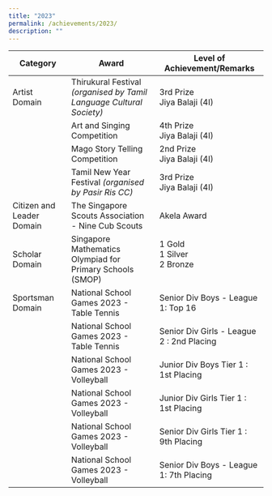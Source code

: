```yaml
---
title: "2023"
permalink: /achievements/2023/
description: ""
---
```

| Category | Award | Level of Achievement/Remarks |
|---|---|---|
| Artist Domain | Thirukural Festival *(organised by Tamil Language Cultural Society)* | 3rd Prize<br>Jiya Balaji (4I)<br>|
|   | Art and Singing Competition | 4th Prize<br>Jiya Balaji (4I)<br> |
| | Mago Story Telling Competition|2nd Prize<br>Jiya Balaji (4I) <br> 
| |Tamil New Year Festival *(organised by Pasir Ris CC)* | 3rd Prize <br>Jiya Balaji (4I)<br>| <br>
| Citizen and Leader Domain | The Singapore Scouts Association - Nine Cub Scouts | Akela Award ||<br><br>
| Scholar Domain | Singapore Mathematics Olympiad for Primary Schools (SMOP) | 1 Gold<br>1 Silver<br>2 Bronze<br><br>
| Sportsman Domain | National School Games 2023 - Table Tennis | Senior Div Boys - League 1: Top 16  ||<br>
|  | National School Games 2023 - Table Tennis | Senior Div Girls - League 2 : 2nd Placing  ||<br>
|  | National School Games 2023 - Volleyball | Junior Div Boys Tier 1 : 1st Placing  ||<br>
|  | National School Games 2023 - Volleyball | Junior Div Girls Tier 1 : 1st Placing  ||<br>
|  | National School Games 2023 - Volleyball | Senior Div Girls Tier 1 : 9th Placing  ||
|  | National School Games 2023 - Volleyball | Senior Div Boys - League 1: 7th Placing  |